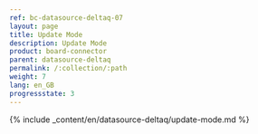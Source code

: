 ```yaml
---
ref: bc-datasource-deltaq-07
layout: page
title: Update Mode
description: Update Mode
product: board-connector
parent: datasource-deltaq
permalink: /:collection/:path
weight: 7
lang: en_GB
progressstate: 3
---
```


{% include _content/en/datasource-deltaq/update-mode.md %}